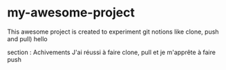 # my-awesome-project

This awesome project is created to experiment git notions like clone, push and pull)
hello

section : Achivements
J'ai réussi à faire clone, pull et je m'apprête à faire push
